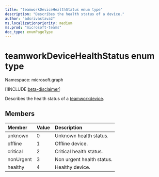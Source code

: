 ```yaml
---
title: "teamworkDeviceHealthStatus enum type"
description: "Describes the health status of a device."
author: "adsrivastava2"
ms.localizationpriority: medium
ms.prod: "microsoft-teams"
doc_type: enumPageType
---
```


# teamworkDeviceHealthStatus enum type

Namespace: microsoft.graph

[!INCLUDE [beta-disclaimer](../../includes/beta-disclaimer.md)]

Describes the health status of a [teamworkdevice](teamworkdevice.md).

## Members

| Member | Value| Description |
|:---------------|:--------|:----------|
|unknown|0|Unknown health status.|
|offline|1|Offline device.|
|critical|2|Critical health status.|
|nonUrgent|3|Non urgent health status.|
|healthy|4|Healthy device.|

